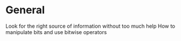 # General
Look for the right source of information without too much help
How to manipulate bits and use bitwise operators

